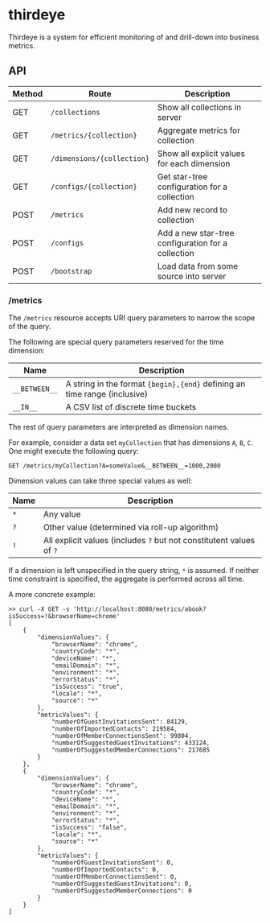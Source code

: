 thirdeye
========

Thirdeye is a system for efficient monitoring of and drill-down into business metrics.

API
---

| Method | Route | Description |
|--------|-------|-------------|
| GET    | `/collections` | Show all collections in server |
| GET    | `/metrics/{collection}` | Aggregate metrics for collection |
| GET    | `/dimensions/{collection}` | Show all explicit values for each dimension |
| GET    | `/configs/{collection}` | Get star-tree configuration for a collection |
| POST   | `/metrics` | Add new record to collection |
| POST   | `/configs` | Add a new star-tree configuration for a collection |
| POST   | `/bootstrap` | Load data from some source into server |

### /metrics

The `/metrics` resource accepts URI query parameters to narrow the scope of the query.

The following are special query parameters reserved for the time dimension:

| Name | Description |
|------|-------------|
| `__BETWEEN__` | A string in the format `{begin},{end}` defining an time range (inclusive) |
| `__IN__` | A CSV list of discrete time buckets |

The rest of query parameters are interpreted as dimension names.

For example, consider a data set `myCollection` that has dimensions `A`, `B`, `C`. One might execute the following query:

```
GET /metrics/myCollection?A=someValue&__BETWEEN__=1000,2000
```

Dimension values can take three special values as well:

| Name | Description |
|------|-------------|
| `*`  | Any value   |
| `?`  | Other value (determined via roll-up algorithm) |
| `!`  | All explicit values (includes `?` but not constitutent values of `?` |

If a dimension is left unspecified in the query string, `*` is assumed. If neither time constraint is specified, the aggregate is performed across all time.

A more concrete example:

```
>> curl -X GET -s 'http://localhost:8080/metrics/abook?isSuccess=!&browserName=chrome'
[
    {
        "dimensionValues": {
            "browserName": "chrome", 
            "countryCode": "*", 
            "deviceName": "*", 
            "emailDomain": "*", 
            "environment": "*", 
            "errorStatus": "*", 
            "isSuccess": "true", 
            "locale": "*", 
            "source": "*"
        }, 
        "metricValues": {
            "numberOfGuestInvitationsSent": 84129, 
            "numberOfImportedContacts": 219584, 
            "numberOfMemberConnectionsSent": 99804, 
            "numberOfSuggestedGuestInvitations": 433124, 
            "numberOfSuggestedMemberConnections": 217685
        }
    }, 
    {
        "dimensionValues": {
            "browserName": "chrome", 
            "countryCode": "*", 
            "deviceName": "*", 
            "emailDomain": "*", 
            "environment": "*", 
            "errorStatus": "*", 
            "isSuccess": "false", 
            "locale": "*", 
            "source": "*"
        }, 
        "metricValues": {
            "numberOfGuestInvitationsSent": 0, 
            "numberOfImportedContacts": 0, 
            "numberOfMemberConnectionsSent": 0, 
            "numberOfSuggestedGuestInvitations": 0, 
            "numberOfSuggestedMemberConnections": 0
        }
    }
]
```
